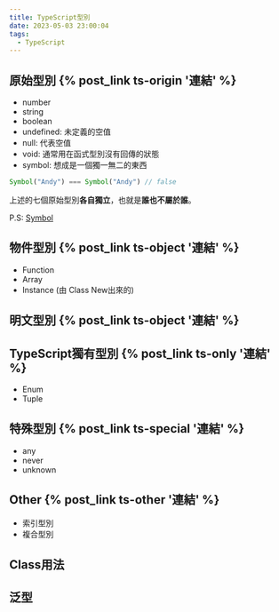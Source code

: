 ```yaml
---
title: TypeScript型別
date: 2023-05-03 23:00:04
tags: 
  - TypeScript
---
```


## 原始型別 {% post_link ts-origin '連結' %}
- number
- string
- boolean
- undefined:  未定義的空值
- null: 代表空值
- void: 通常用在函式型別沒有回傳的狀態
- symbol: 想成是一個獨一無二的東西
```javascript
Symbol("Andy") === Symbol("Andy") // false
```

上述的七個原始型別<b>各自獨立</b>，也就是<b>誰也不屬於誰</b>。

P.S: [Symbol](https://developer.mozilla.org/en-US/docs/Web/JavaScript/Reference/Global_Objects/Symbol)

## 物件型別 {% post_link ts-object '連結' %}
- Function
- Array
- Instance (由 Class New出來的)

## 明文型別 {% post_link ts-object '連結' %}

## TypeScript獨有型別 {% post_link ts-only '連結' %}
- Enum
- Tuple

## 特殊型別 {% post_link ts-special '連結' %}
- any
- never
- unknown

## Other {% post_link ts-other '連結' %}
- 索引型別
- 複合型別

## Class用法

## 泛型


